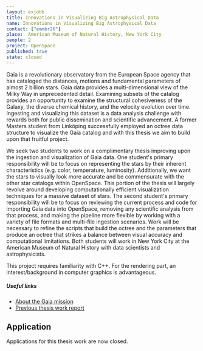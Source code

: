 ```yaml
---
layout: exjobb
title: Innovations in Visualizing Big Astrophysical Data
name: Innovations in Visualizing Big Astrophysical Data
contact: ["emmbr26"]
place:  American Museum of Natural History, New York City
people: 2
project: OpenSpace
published: true
state: closed
---
```


Gaia is a revolutionary observatory from the European Space agency that has cataloged the distances, motions and fundamental parameters of almost 2 billion stars.  Gaia data provides a multi-dimensional view of the Milky Way in unprecedented detail.  Examining subsets of the catalog provides an opportunity to examine the structural cohesiveness of the Galaxy, the diverse chemical history, and the velocity evolution over time.  Ingesting and visualizing this dataset is a data analysis challenge with rewards both for public dissemination and scientific advancement.  A former Masters student from Linköping successfully employed an octree data structure to visualize the Gaia catalog and with this thesis we aim to build upon that fruitful project. 
 
We seek two students to work on a complimentary thesis improving upon the ingestion and visualization of Gaia data. One student's primary responsibility will be to focus on representing the stars by their inherent characteristics (e.g. color, temperature, luminosity).  Additionally, we want the stars to visually look more accurate and be commensurate with the other star catalogs within OpenSpace. This portion of the thesis will largely revolve around developing computationally efficient visualization techniques for a massive dataset of stars. The second student's primary responsibility will be to focus on reviewing the current process and code for importing Gaia data into OpenSpace, removing any scientific analysis from that process, and making the pipeline more flexible by working with a variety of file formats and multi-file ingestion scenarios. Work will be necessary to refine the scripts that build the octree and the parameters that produce an octree that strikes a balance between visual accuracy and computational limitations. Both students will work in New York City at the American Museum of Natural History with data scientists and astrophysicists. 

This project requires familiarity with C++. For the rendering part, an interest/background in computer graphics is advantageous. 


##### Useful links
- [About the Gaia mission](https://sci.esa.int/web/gaia)
- [Previous thesis work report](http://liu.diva-portal.org/smash/get/diva2:1247648/FULLTEXT01.pdf)

## Application
<!--
Please send an email indicating your interest for this or other thesis works to [emma.broman@liu.se](mailto:emma.broman@liu.se) including your CV/LinkedIn and a Ladok transcript of courses until EOD **15th of October, 2022**. If you are already a pair wanting to work on the thesis together or you are interested in multiple thesis works, a single email will suffice. 

Applications are accepted on a rolling basis.
-->
Applications for this thesis work are now closed.
